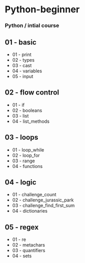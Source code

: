 # Python-beginner
### Python / intial course

## 01 - basic
* 01 - print
* 02 - types
* 03 - cast
* 04 - variables
* 05 - input

## 02 - flow control
* 01 - if
* 02 - booleans
* 03 - list
* 04 - list_methods

## 03 - loops
* 01 - loop_while
* 02 - loop_for
* 03 - range
* 04 - functions

## 04 - logic
* 01 - challenge_count
* 02 - challenge_jurassic_park
* 03 - challenge_find_first_sum
* 04 - dictionaries

## 05 - regex
* 01 - re
* 02 - metachars
* 03 - quantifiers
* 04 - sets